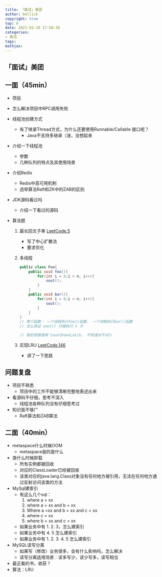 ```yaml
---
title: 「面试」美团
author: bellick
copyright: true
top: 0
date: 2021-03-18 17:58:36
categories:
- 面试
tags:
mathjax:
---
```


## 「面试」美团

## 一面（45min）

* 项目

* 怎么解决项目中RPC调用失败

* 线程池创建方式

  * 有了继承Thread方式，为什么还要使用Runnable/Callable 接口呢？
    * Java不支持多继承（淦，没想起来

* 介绍一下线程池

  * 参数
  * 几种队列的特点及其使用场景

* 介绍Redis

  * Redis中高可用机制
  * 选举算法Raft和ZK中的ZAB的区别

* JDK源码看过吗

  * 介绍一下看过的源码

* 算法题

  1. 最长回文子串 [LeetCode.5](https://leetcode-cn.com/problems/longest-palindromic-substring/)

     * 写了中心扩散法
     * 要求优化

  2. 多线程

     ```java
     public class Foo{
         public void foo(){
             for(int i = 0;i < n; i++){
                 sout();
             }
         }
         public void bar(){
             for(int i = 0;i < n; i++){
                 sout();
             }
         }
     }
     // 两个函数： 一个线程执行foo()函数， 一个线程执行bar()函数
     // 怎么保证 sout() 只被执行 n 次
     
     // 我的思路使用 CountDownLatch， 不知道对不对🙄️
     ```

     

  3. 实现LRU [LeetCode.146](https://leetcode-cn.com/problems/lru-cache/)

     * 讲了一下思路

## 问题复盘

* 项目不熟悉
  * 项目中的工作不能够清晰完整地表述出来
* 看源码不仔细，思考不深入
  * 线程池各种队列没有仔细思考过
* 知识面不够广
  * Raft算法和ZAB算法



## 二面（40min）



* metaspace什么时候OOM
  * metaspace装的是什么
* 类什么时候卸载
  * 所有实例都被回收
  * 对应的ClassLoader已经被回收
  * 该类对应的java.lang.Class对象没有任何地方被引用，无法在任何地方通过反射访问该类的方法
* MySql建索引
  * 有这么几个sql： 
    1. where a = xx
    2. where a = xx and  b = xx
    3. Where a =xx and b = xx and c = xx
    4. where c = xx
    5. where b = xx and c = xx
  * 如果业务中有 1. 2. 3，怎么建索引
  * 如果业务中有 4. 5 怎么建索引
  * 如果业务中有 1. 2. 3. 4. 5 怎么建索引
* MySQL读写分离
  * 如果写（修改）业务很多，会有什么影响吗，怎么解决
  * 读写分离适用场景：读多写少，读少写多，读写相当
* 最近看的书，收获？
* 算法：LRU

